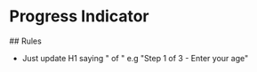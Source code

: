 # Progress Indicator

## Rules

* Just update H1 saying "<step> of <number of steps> <contextual title>" e.g "Step 1 of 3 - Enter your age"
